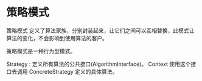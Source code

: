 # 策略模式
策略模式 定义了算法家族，分别封装起来，让它们之间可以互相替换，此模式让算法的变化，不会影响到使用算法的客户。

策略模式是一种行为型模式。

Strategy : 定义所有算法的公共接口(AlgorithmInterface)。
Context 使用这个接口去调用 ConcreteStrategy 定义的具体算法。